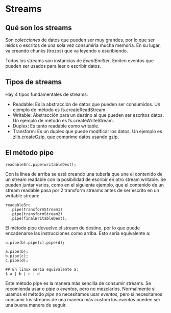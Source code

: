 # Streams

## Qué son los streams

Son _colecciones_ de datos que pueden ser muy grandes, por lo que ser leídos o escritos de una sola vez consumiría mucha memoria. En su lugar, va creando chunks (trozos) que va leyendo o escribiendo.

Todos los streams son instancias de _EventEmitter_. Emiten eventos que pueden ser usados para leer o escribir datos.

## Tipos de streams

Hay 4 tipos fundamentales de streams:

- Readable: Es la abstracción de datos que pueden ser consumidos. Un ejemplo de método es fs.createReadStream
- Writable: Abstracción para un destino al que pueden ser escritos datos. Un ejemplo de método es fs.createWriteStream.
- Duplex: Es tanto readable como writable.
- Transform: Es un duplex que puede modificar los datos. Un ejemplo es zlib.createGzip, que comprime datos usando gzip.

## El método pipe

```
readableSrc.pipe(writableDest);
```

Con la línea de arriba se está creando una tubería que une el contenido de un stream readable con la posibilidad de escribir en otro stream writable.
Se pueden juntar varios, como en el siguiente ejemplo, que el contenido de un stream readable pasa por 2 transform streams antes de ser escrito en un writable stream:

```
readableSrc
  .pipe(transformStream1)
  .pipe(transformStream2)
  .pipe(finalWritableDest);
```

El método pipe devuelve el stream de destino, por lo que puede encadenarse las instrucciones como arriba.
Esto sería equivalente a:

```
a.pipe(b).pipe(c).pipe(d);

a.pipe(b);
b.pipe(c);
c.pipe(d);

## En linux sería equivalente a:
$ a | b | c | d
```

Este método pipe es la manera más sencilla de consumir streams. Se recomienda usar o _pipe_ o _eventos_, pero no mezclarlos.
Normalmente si usamos el método _pipe_ no necesitamos usar _eventos_, pero si necesitamos consumir los streams de una manera más custom los _eventos_ pueden ser una buena manera de seguir.


